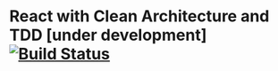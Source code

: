 # React with Clean Architecture and TDD [under development] [![Build Status](https://travis-ci.com/TiagoDiass/react-clean-architecture.svg?branch=master)](https://travis-ci.com/TiagoDiass/react-clean-architecture)
